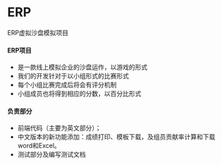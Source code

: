 # ERP
ERP虚拟沙盘模拟项目

#### ERP项目
- 是一款线上模拟企业的沙盘运作，以游戏的形式
- 我们的开发针对于以小组形式的比赛形式
- 每个小组比赛完成后将会有评分机制
- 小组成员也将得到相应的分数，以百分比形式

#### 负责部分
- 前端代码（主要为英文部分）；
- 中文版本的新功能添加：成绩打印、模板下载，及组员贡献率计算和下载word和Excel。
- 测试部分及编写测试文档
